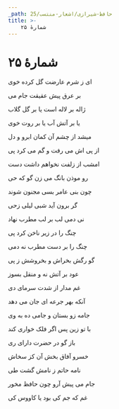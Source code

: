 ```yaml
---
_path: حافظ-شیرازی/اشعار-منتسب/25
title: >-
    شمارهٔ ۲۵
---
```

# شمارهٔ ۲۵

<div class="b" id="bn1"><div class="m1"><p>ای ز شرم عارضت گل کرده خوی</p></div>
<div class="m2"><p>بر عرق پیش عقیقت جام می</p></div></div>
<div class="b" id="bn2"><div class="m1"><p>ژاله بر لاله است یا بر گل گلاب</p></div>
<div class="m2"><p>یا بر آتش آب یا بر روت خوی</p></div></div>
<div class="b" id="bn3"><div class="m1"><p>میشد از چشم آن کمان ابرو و دل</p></div>
<div class="m2"><p>از پی اش می رفت و گم می کرد پی</p></div></div>
<div class="b" id="bn4"><div class="m1"><p>امشب از زلفت نخواهم داشت دست</p></div>
<div class="m2"><p>رو موذن بانگ می زن گو که حی</p></div></div>
<div class="b" id="bn5"><div class="m1"><p>چون بنی عامر بسی مجنون شوند</p></div>
<div class="m2"><p>گر برون آید شبی لیلی زحی</p></div></div>
<div class="b" id="bn6"><div class="m1"><p>نی دمی لب بر لب مطرب نهاد</p></div>
<div class="m2"><p>چنگ را در زیر ناخن کرد پی</p></div></div>
<div class="b" id="bn7"><div class="m1"><p>چنگ را بر دست مطرب نه دمی</p></div>
<div class="m2"><p>گو رگش بخراش و بخروشش ز پی</p></div></div>
<div class="b" id="bn8"><div class="m1"><p>عود بر آتش نه و منقل بسوز</p></div>
<div class="m2"><p>غم مدار از شدت سرمای دی</p></div></div>
<div class="b" id="bn9"><div class="m1"><p>آنکه بهر جرعه ای جان می دهد</p></div>
<div class="m2"><p>جامه زو بستان و جامی ده به وی</p></div></div>
<div class="b" id="bn10"><div class="m1"><p>با تو زین پس اگر فلک خواری کند</p></div>
<div class="m2"><p>باز گو در حضرت دارای ری</p></div></div>
<div class="b" id="bn11"><div class="m1"><p>خسرو آفاق بخش آن کز سخاش</p></div>
<div class="m2"><p>نامه حاتم ز نامش گشت طی</p></div></div>
<div class="b" id="bn12"><div class="m1"><p>جام می پیش آرو چون حافظ مخور</p></div>
<div class="m2"><p>غم که جم کی بود یا کاووس کی</p></div></div>
